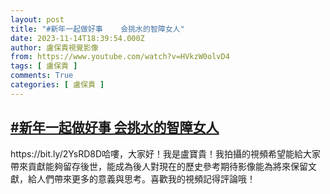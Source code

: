 ```yaml
---
layout: post
title: "#新年一起做好事    会挑水的智障女人"
date: 2023-11-14T18:39:54.000Z
author: 盧保貴視覺影像
from: https://www.youtube.com/watch?v=HVkzW0olvD4
tags: [ 盧保貴 ]
comments: True
categories: [ 盧保貴 ]
---
```

<!--1699987194000-->
[#新年一起做好事    会挑水的智障女人](https://www.youtube.com/watch?v=HVkzW0olvD4)
------

<div>
https://bit.ly/2YsRD8D哈嘍，大家好！我是盧寶貴！我拍攝的視頻希望能給大家帶來貢獻能夠留存後世，能成為後人對現在的歷史參考期待影像能為將來保留文獻，給人們帶來更多的意義與思考。喜歡我的視頻記得評論哦！
</div>
